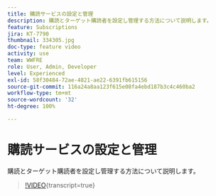 ```yaml
---
title: 購読サービスの設定と管理
description: 購読とターゲット購読者を設定し管理する方法について説明します。
feature: Subscriptions
jira: KT-7790
thumbnail: 334305.jpg
doc-type: feature video
activity: use
team: WWFRE
role: User, Admin, Developer
level: Experienced
exl-id: 58f30484-72ae-4821-ae22-6391fb615156
source-git-commit: 116a24a8aa123f615e08fa4ebd187b3c4c460ba2
workflow-type: tm+mt
source-wordcount: '32'
ht-degree: 100%

---
```


# 購読サービスの設定と管理

購読とターゲット購読者を設定し管理する方法について説明します。

>[!VIDEO](https://video.tv.adobe.com/v/334305?quality=12&learn=on){transcript=true}
